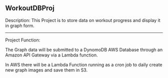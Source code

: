 WorkoutDBProj
-----------------------------------------------------------------------------------------------------------
Description: This Project is to store data on workout progress and display it in graph form. 


-----------------------------------------------------------------------------------------------------------


Project Function: 

The Graph data will be submitted to a DynomoDB AWS Database through an Amazon API Gateway via a Lambda function. 

In AWS there will be a Lambda Function running as a cron job to daily create new graph images and save them in S3.
